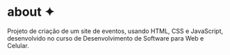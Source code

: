 <h1>about ✦</h1>
<p>Projeto de criação de um site de eventos, usando HTML, CSS e JavaScript, desenvolvido no curso de Desenvolvimento de Software para Web e Celular.</p>
